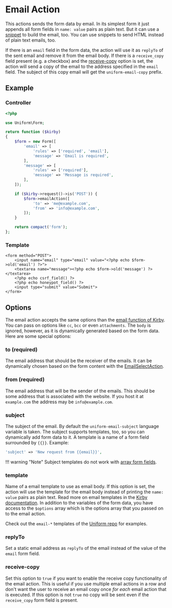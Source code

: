 # Email Action

This actions sends the form data by email. In its simplest form it just appends all form fields in `name: value` pairs as plain text. But it can use a [snippet](#snippet) to build the email, too. You can use snippets to send HTML instead of plain text emails, too.

If there is an `email` field in the form data, the action will use it as `replyTo` of the sent email and remove it from the email body. If there is a `receive_copy` field present (e.g. a checkbox) and the [receive-copy](#receive-copy) option is set, the action will send a copy of the email to the address specified in the `email` field. The subject of this copy email will get the `uniform-email-copy` prefix.

## Example

### Controller

```php
<?php

use Uniform\Form;

return function ($kirby)
{
    $form = new Form([
        'email' => [
            'rules' => ['required', 'email'],
            'message' => 'Email is required',
        ],
        'message' => [
            'rules' => ['required'],
            'message' => 'Message is required',
        ],
    ]);

    if ($kirby->request()->is('POST')) {
        $form->emailAction([
            'to' => 'me@example.com',
            'from' => 'info@example.com',
        ]);
    }

    return compact('form');
};
```

### Template
```html+php
<form method="POST">
    <input name="email" type="email" value="<?php echo $form->old('email') ?>">
    <textarea name="message"><?php echo $form->old('message') ?></textarea>
    <?php echo csrf_field() ?>
    <?php echo honeypot_field() ?>
    <input type="submit" value="Submit">
</form>
```

## Options

The email action accepts the same options than the [email function of Kirby](https://nnnnext.getkirby.com/docs/guide/emails). You can pass on options like `cc`, `bcc` or even `attachments`. The `body` is ignored, however, as it is dynamically generated based on the form data. Here are some special options:

### to (required)

The email address that should be the receiver of the emails. It can be dynamically chosen based on the form content with the [EmailSelectAction](email-select).

### from (required)

The email address that will be the sender of the emails. This should be some address that is associated with the website. If you host it at `example.com` the address may be `info@example.com`.

### subject

The subject of the email. By default the `uniform-email-subject` language variable is taken. The subject supports templates, too, so you can dynamically add form data to it. A template is a name of a form field surrounded by `{{}}`. Example:

```php
'subject' => 'New request from {{email}}',
```

!!! warning "Note"
    Subject templates do not work with [array form fields](http://stackoverflow.com/a/1978788/1796523).

### template

Name of a email template to use as email body. If this option is set, the action will use the template for the email body instead of printing the `name: value` pairs as plain text. Read more on email templates in the [Kirby documentation](https://nnnnext.getkirby.com/docs/guide/emails#plain-text). In addition to the variables of the form data, you have access to the `$options` array which is the options array that you passed on to the email action.

Check out the `email-*` templates of the [Uniform repo](https://github.com/mzur/kirby-uniform/tree/master/templates) for examples.

### replyTo

Set a static email address as `replyTo` of the email instead of the value of the `email` form field.

### receive-copy

Set this option to `true` if you want to enable the receive copy functionality of the email action. This is useful if you use multiple email actions in a row and don't want the user to receive an email copy once _for each_ email action that is executed. If this option is not `true` no copy will be sent even if the `receive_copy` form field is present.
